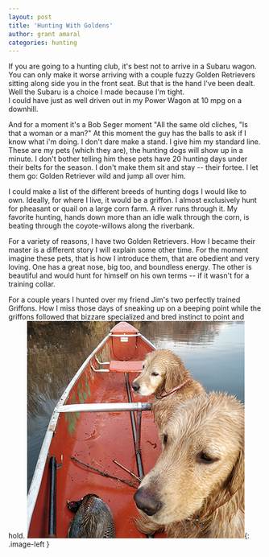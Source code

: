 ```yaml
---
layout: post
title: 'Hunting With Goldens'
author: grant amaral
categories: hunting
---
```


If you are going to a hunting club, it's best not to arrive in a Subaru wagon. 
You can only make it worse arriving with a couple fuzzy Golden Retrievers sitting along side you in the front seat. 
But that is the hand I've been dealt. Well the Subaru is a choice I made because I'm tight.  
I could have just as well driven out in my Power Wagon at 10 mpg on a downhill. 

And for a moment it's a Bob Seger moment "All the same old cliches, "Is that a woman or a man?" 
At this moment the guy has the balls to ask if I know what i'm doing. I don't dare make a stand. 
I give him my standard line. These are my pets (which they are), the hunting dogs will show up in a minute. 
I don't bother telling him these pets have 20 hunting days under their belts for the season. 
I don't make them sit and stay -- their fortee. I let them go: Golden Retriever wild and jump all over him. 

I could make a list of the different breeds of hunting dogs I would like to own. 
Ideally, for where I live, it would be a griffon. I almost exclusively hunt for pheasant or quail on a large corn farm. 
A river runs through it. My favorite hunting, hands down more than an idle walk through the corn, is beating through the coyote-willows along the riverbank. 

For a variety of reasons, I have two Golden Retrievers. How I became their master is a different story I will explain some other time. 
For the moment imagine these pets, that is how I introduce them, that are obedient and very loving. One has a great nose, big too, and boundless energy. 
The other is beautiful and would hunt for himself on his own terms -- if it wasn't for a training collar.

For a couple years I hunted over my friend Jim's two perfectly trained Griffons. 
How I miss those days of sneaking up on a beeping point while the griffons followed that bizzare specialized and bred instinct to point and hold.
![Golden Retrievers](/assets/images/dogs/dogs_canoe432.png){: .image-left }
